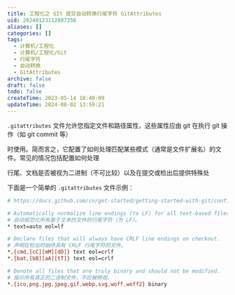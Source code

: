 ```yaml
---
title: 工程化之 GIt 提交自动转换行尾字符 GitAttributes
uid: 20240123112807356
aliases: []
categories: []
tags:
  - 计算机/工程化
  - 计算机/工程化/Git
  - 行尾字符
  - 自动转换
  - GitAttributes
archive: false
draft: false
todo: false
createTime: 2023-05-14 18:40:09
updateTime: 2024-08-02 13:59:21
---
```


`.gitattributes` 文件允许您指定文件和路径属性，这些属性应由 git 在执行 git 操作（如 git commit 等）

时使用。简而言之，它配置了如何处理匹配某些模式（通常是文件扩展名）的文件。常见的情况包括配置如何处理

行尾、文档是否被视为二进制（不可比较）以及在提交或检出后提供特殊处

下面是一个简单的 `.gitattributes` 文件示例：

```sh
# https://docs.github.com/cn/get-started/getting-started-with-git/configuring-git-to-handle-line-endings

# Automatically normalize line endings (to LF) for all text-based files.
# 自动规范化所有基于文本的文件的行尾字符（为 LF）。
* text=auto eol=lf

# Declare files that will always have CRLF line endings on checkout.
# 声明在检出时始终具有 CRLF 行尾字符的文件。
*.{cmd,[cC][mM][dD]} text eol=crlf
*.{bat,[bB][aA][tT]} text eol=crlf

# Denote all files that are truly binary and should not be modified.
# 指示所有真正的二进制文件，不应被修改。
*.{ico,png,jpg,jpeg,gif,webp,svg,woff,woff2} binary
```
